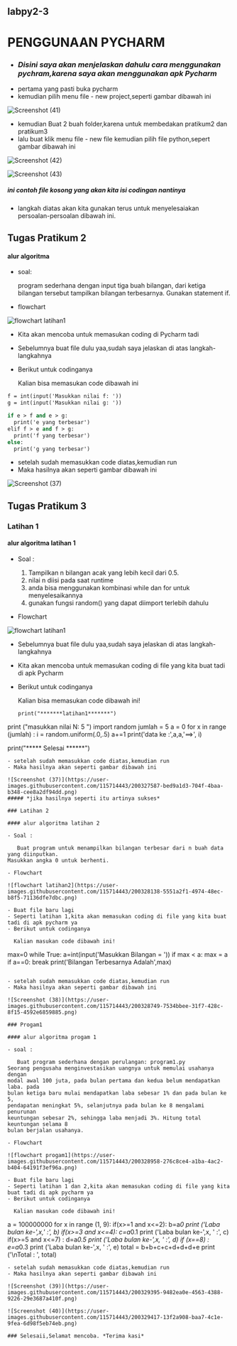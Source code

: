 ## labpy2-3

# PENGGUNAAN PYCHARM

-  ### *Disini saya akan menjelaskan dahulu cara menggunakan pychram,karena saya akan menggunakan apk Pycharm*
- pertama yang pasti buka pycharm
- kemudian pilih menu file -  new project,seperti gambar dibawah ini

![Screenshot (41)](https://user-images.githubusercontent.com/115714443/200235931-6a59b232-85f8-48f3-97ca-947a2a333c7f.png)

- kemudian Buat 2 buah folder,karena untuk membedakan pratikum2 dan pratikum3
- lalu buat klik menu file - new file kemudian pilih file python,sepert gambar dibawah ini

![Screenshot (42)](https://user-images.githubusercontent.com/115714443/200236375-50c51382-5988-4053-a166-19430024a19d.png)

![Screenshot (43)](https://user-images.githubusercontent.com/115714443/200236965-1108f357-a6bd-4baa-88af-8d5c90cdb358.png)
##### *ini contoh file kosong yang akan kita isi codingan nantinya*


- langkah diatas akan kita gunakan terus untuk menyelesaiakan persoalan-persoalan dibawah ini.

## Tugas Pratikum 2

#### alur algoritma 

- soal:

  program sederhana dengan input tiga buah bilangan, dari ketiga bilangan
  tersebut tampilkan bilangan terbesarnya. Gunakan statement if.
  
- flowchart

![flowchart latihan1](https://user-images.githubusercontent.com/115714443/200234287-2f8b3741-012e-4786-bb26-952b2a01b764.jpg)

 - Kita akan mencoba untuk memasukan coding di Pycharm tadi
 - Sebelumnya buat file dulu yaa,sudah saya jelaskan di atas langkah- langkahnya
 - Berikut untuk codinganya

   Kalian bisa memasukan code dibawah ini
   
```   e = int(input('Masukkan nilai e: '))
f = int(input('Masukkan nilai f: '))
g = int(input('Masukkan nilai g: '))

if e > f and e > g:
  print('e yang terbesar')
elif f > e and f > g:
  print('f yang terbesar')
else:
  print('g yang terbesar') 
  ```
 
- setelah sudah memasukkan code diatas,kemudian run
- Maka hasilnya akan seperti gambar dibawah ini

![Screenshot (37)](https://user-images.githubusercontent.com/115714443/200238266-7eb667a2-d505-4c3f-9b6f-f04119c63b0a.png)

## Tugas Pratikum 3

### Latihan 1

#### alur algoritma latihan 1

- Soal :

  1. Tampilkan n bilangan acak yang lebih kecil dari 0.5.
  2. nilai n diisi pada saat runtime
  3. anda bisa menggunakan kombinasi while dan for untuk menyelesaikannya
  4. gunakan fungsi random() yang dapat diimport terlebih dahulu

- Flowchart

![flowchart latihan1](https://user-images.githubusercontent.com/115714443/200326355-694ff69a-fbcc-488e-9243-2c69b4b4569d.png)

- Sebelumnya buat file dulu yaa,sudah saya jelaskan di atas langkah- langkahnya
- Kita akan mencoba untuk memasukan coding di file yang kita buat tadi di apk Pycharm
- Berikut untuk codinganya

  Kalian bisa memasukan code dibawah ini!
  ```
  print("*******latihan1*******")

print ("masukkan nilai N: 5 ")
import random
jumlah = 5
a = 0
for x in range (jumlah) :
    i = random.uniform(.0,.5)
    a+=1
    print('data ke :',a,a,'==>', i)

print("***** Selesai ******")
```
- setelah sudah memasukkan code diatas,kemudian run
- Maka hasilnya akan seperti gambar dibawah ini

![Screenshot (37)](https://user-images.githubusercontent.com/115714443/200327587-bed9a1d3-704f-4baa-b348-cee8a2df94dd.png)
##### *jika hasilnya seperti itu artinya sukses*

### Latihan 2

#### alur algoritma latihan 2

- Soal :

   Buat program untuk menampilkan bilangan terbesar dari n buah data yang diinputkan.
Masukkan angka 0 untuk berhenti.

- Flowchart

![flowchart latihan2](https://user-images.githubusercontent.com/115714443/200328138-5551a2f1-4974-48ec-b8f5-71136dfe7dbc.png)

- Buat file baru lagi
- Seperti latihan 1,kita akan memasukan coding di file yang kita buat tadi di apk pycharm ya
- Berikut untuk codinganya

  Kalian masukan code dibawah ini!
```
max=0
while True:
    a=int(input('Masukkan Bilangan = '))
    if max < a:
        max = a
    if a==0:
     break
print('Bilangan Terbesarnya Adalah',max)
```

- setelah sudah memasukkan code diatas,kemudian run
- Maka hasilnya akan seperti gambar dibawah ini

![Screenshot (38)](https://user-images.githubusercontent.com/115714443/200328749-7534bbee-31f7-428c-8f15-4592e6859885.png)

### Progam1

#### alur algoritma progam 1

- soal :

   Buat program sederhana dengan perulangan: program1.py
Seorang pengusaha menginvestasikan uangnya untuk memulai usahanya dengan
modal awal 100 juta, pada bulan pertama dan kedua belum mendapatkan laba. pada
bulan ketiga baru mulai mendapatkan laba sebesar 1% dan pada bulan ke 5,
pendapatan meningkat 5%, selanjutnya pada bulan ke 8 mengalami penurunan
keuntungan sebesar 2%, sehingga laba menjadi 3%. Hitung total keuntungan selama 8
bulan berjalan usahanya.

- Flowchart

![flowchart progam1](https://user-images.githubusercontent.com/115714443/200328958-276c8ce4-a1ba-4ac2-b404-64191f3ef96a.png)

- Buat file baru lagi
- Seperti latihan 1 dan 2,kita akan memasukan coding di file yang kita buat tadi di apk pycharm ya
- Berikut untuk codinganya

  Kalian masukan code dibawah ini!
  ```
  a = 100000000
for x in range (1, 9):
    if(x>=1 and x<=2):
         b=a*0
         print ('Laba bulan ke-',x,' :', b)
    if(x>=3 and x<=4):
        c=a*0.1
        print ('Laba bulan ke-',x, ' :', c)
    if(x>=5 and x<=7) :
        d=a*0.5
        print ('Laba bulan ke-',x, ' :', d)
    if (x==8) :
        e=a*0.3
        print ('Laba bulan ke-',x, ' :', e)
total = b+b+c+c+d+d+d+e
print ('\nTotal : ', total)
```
- setelah sudah memasukkan code diatas,kemudian run
- Maka hasilnya akan seperti gambar dibawah ini

![Screenshot (39)](https://user-images.githubusercontent.com/115714443/200329395-9482ea0e-4563-4388-9226-29e3687a410f.png)

![Screenshot (40)](https://user-images.githubusercontent.com/115714443/200329417-13f2a908-baa7-4c1e-9fea-6d98f5eb74eb.png)

### Selesaii,Selamat mencoba. *Terima kasi*




